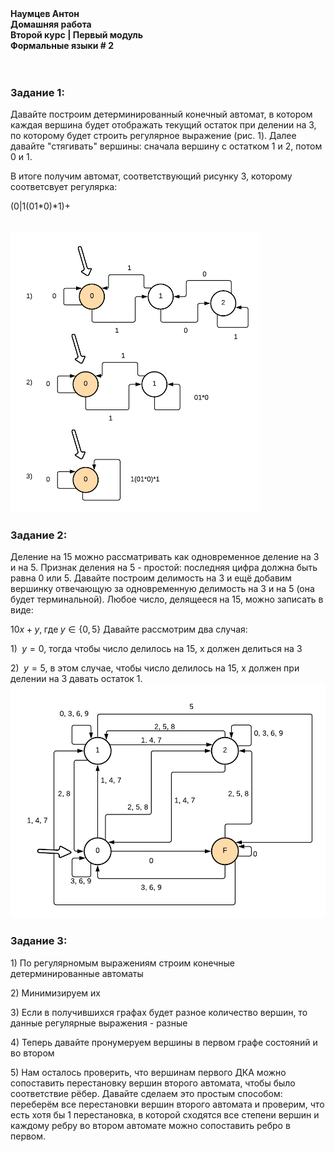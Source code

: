 
<b>
Наумцев Антон <br/>
Домашняя работа <br/>
Второй курс | Первый модуль <br/>
Формальные языки # 2 <br/>  
</b>
<br/>
<br/>
<h3>Задание 1:</h3>
Давайте построим детерминированный конечный автомат, в котором каждая вершина будет отображать текущий остаток при делении на 3, по которому будет строить регулярное выражение (рис. 1). Далее давайте "стягивать" вершины: сначала вершину с остатком 1 и 2, потом 0 и 1.

В итоге получим автомат, соответствующий рисунку 3, которому соответсвует регулярка: 

(0|1(01*0)*1)+ 
 


<br/>
<img src="images/b2814233dfe22ac1ccb2a419bb00f6f154860d7b6e1fe6796dcc96a2da8877dd.png" alt="drawing" style="width:400px;"/>
<br/>
<h3>Задание 2:</h3>
Деление на 15 можно рассматривать как одновременное деление на 3 и на 5. Признак деления на 5 - простой: последняя цифра должна быть равна 0 или 5.
Давайте построим делимость на 3 и ещё добавим вершинку отвечающую за одновременную делимость на 3 и на 5 (она будет терминальной).
Любое число, делящееся на 15, можно записать в виде: 

$10x + y , \;\text{где} \; y \in \{0, 5\}$
Давайте рассмотрим два случая:


1\) $\;y = 0$, тогда чтобы число делилось на 15, x должен делиться на 3

2\) $\;y = 5$, в этом случае, чтобы число делилось на 15, x должен при делении на 3 давать остаток 1.
<img src="images/3b709f5eae4e750232f839b40876ecfe51c6f52d066195645b31bd22379f35fb.png" alt="drawing" style="width:600px;"/>
<br/>

<h3>Задание 3:</h3>

1\) По регулярномым выражениям строим конечные детерминированные автоматы

2\) Минимизируем их

3\) Если в получившихся графах будет разное количество вершин, то данные регулярные выражения - разные

4\) Теперь давайте пронумеруем вершины в первом графе состояний и во втором

5\) Нам осталось проверить, что вершинам первого ДКА можно сопоставить перестановку вершин второго автомата, чтобы было соответствие рёбер.  Давайте сделаем это простым способом: переберём все перестановки вершин второго автомата и проверим, что есть хотя бы 1 перестановка, в которой сходятся все степени вершин и каждому ребру во втором автомате можно сопоставить ребро в первом.